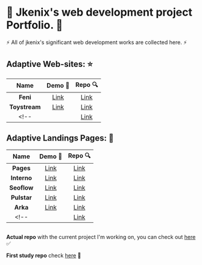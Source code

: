 # 🙌 Jkenix's web development project Portfolio. 🙌

⚡ All of jkenix's significant web development works are collected here. ⚡

## Adaptive Web-sites: ⭐  

|Name|Demo 🔗|Repo 🔍|
|:------------------:|:------:|:------:|
|**Feni**|[Link](https://feni.pages.dev/)|[Link](https://github.com/jkenix/jkenix-project/tree/feni-website)|
|**Toystream**|[Link](https://toystream.pages.dev/)|[Link](https://github.com/jkenix/jkenix.github.io/tree/toystream) |
<!-- |       |[Link]()|[Link]()| -->

## Adaptive Landings Pages: 🌟  

|Name|Demo 🔗|Repo 🔍|
|:------------------:|:------:|:------:|
|**Pages**|[Link](https://feni.pages.dev/)|[Link](https://github.com/jkenix/jkenix.github.io/tree/pages-page)|
|**Interno**|[Link](https://interno.pages.dev/)|[Link](https://github.com/jkenix/jkenix.github.io/tree/interno)|
|**Seoflow**|[Link](https://seoflow.pages.dev/)|[Link](https://github.com/jkenix/jkenix.github.io/tree/seoflow)|
|**Pulstar**|[Link](https://pulstar.pages.dev/)|[Link](https://github.com/jkenix/jkenix.github.io/tree/pulstar)|
|**Arka**|[Link](https://arka.pages.dev/)|[Link](https://github.com/jkenix/jkenix.github.io/tree/arka)|
<!-- |       |[Link]()|[Link]()|-->

## 
**Actual repo** with the current project I'm working on, you can check out [here](https://github.com/jkenix/jkenix-projects) ✅

**First study repo** check [here](https://github.com/jkenix/jkenix.github.io) 🔗  
